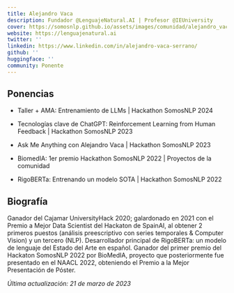 ```yaml
---
title: Alejandro Vaca
description: Fundador @LenguajeNatural.AI | Profesor @IEUniversity
cover: https://somosnlp.github.io/assets/images/comunidad/alejandro_vaca.jpg
website: https://lenguajenatural.ai
twitter: ''
linkedin: https://www.linkedin.com/in/alejandro-vaca-serrano/
github: ''
huggingface: ''
community: Ponente
---
```




## Ponencias

- Taller + AMA: Entrenamiento de LLMs | Hackathon SomosNLP 2024

<EventSummary
    description="En esta charla aprenderás cómo entrenar LLMs del Estado del Arte con las técnicas más recientes y avanzadas en hardware limitado. Se cubrirá desde la adaptación a idioma / dominio hasta el alineamiento de estos modelos con las preferencias del usuario, pasando por el aprendizaje de instrucciones conversacional. Además, podrás preguntarle a Alejandro tooodas tus dudas sobre entrenamiento de LLMs."
    poster="https://somosnlp.github.io/assets/images/eventos/240318_alejandro_vaca.jpg"
    video="https://www.youtube.com/embed/458UWBlBdtI"
/>

- Tecnologías clave de ChatGPT: Reinforcement Learning from Human Feedback | Hackathon SomosNLP 2023

<EventSummary
    description="Charla sobre las técnicas de Reinforcement Learning from Human Feedback (RLHF), qué podemos aprender de ellas y qué aplicaciones prácticas en la industria pueden venir de la mano de esta tecnología."
    poster="https://somosnlp.github.io/assets/images/eventos/230328_tecnologias_clave_de_chatgpt.jpg"
    video="https://www.youtube.com/embed/Ujn379UCHBg"
    name=""
    website=""
    twitter=""
    linkedin=""
    github=""
    bio=""
/>

- Ask Me Anything con Alejandro Vaca | Hackathon SomosNLP 2023

<EventSummary
    description=""
    poster="https://somosnlp.github.io/assets/images/eventos/230330_ama_con_alejandro_vaca.jpg"
    video="https://www.youtube.com/embed/G4R6w0W4Lv0"
    name=""
    website=""
    twitter=""
    linkedin=""
    github=""
    bio=""
/>

- BiomedIA: 1er premio Hackathon SomosNLP 2022 | Proyectos de la comunidad

<EventSummary
    description="BiomedIA fue el proyecto ganador de nuestro hackathon de PLN en español orientado a los Objetivos de Desarrollo Sostenible.
    BiomedIA genera, con gran precisión, respuestas a preguntas abiertas sobre biomedicina, formuladas tanto de manera escrita como oral."
    poster=""
    video="https://www.youtube.com/embed/fOQLPuXewzE"
/>

- RigoBERTa: Entrenando un modelo SOTA | Hackathon SomosNLP 2022

<EventSummary
    description="En esta charla hablaremos sobre RigoBERTa, el modelo de lenguaje del español que hemos construido en el IIC, y con el que hemos logrado superar el estado del arte en un benchmark de tareas diversas de PLN. Comentaremos algunos de los detalles de tratamiento de corpus y de entrenamiento del modelo que fueron necesarios para conseguir este hito, y presentaremos una comparativa contra los modelos del lenguaje español más exitosos hasta la fecha."
    poster="https://somosnlp.github.io/assets/images/evento_iic.png"
    video="https://www.youtube.com/embed/3OhArr1R2Lw"
/>


## Biografía

Ganador del Cajamar UniversityHack 2020; galardonado en 2021 con el Premio a Mejor Data Scientist del Hackaton de SpainAI, al obtener 2 primeros puestos (análisis preescriptivo con series temporales & Computer Vision) y un tercero (NLP). Desarrollador principal de RigoBERTa: un modelo de lenguaje del Estado del Arte en español. Ganador del primer premio del Hackaton SomosNLP 2022 por BioMedIA, proyecto que posteriormente fue presentado en el NAACL 2022, obteniendo el Premio a la Mejor Presentación de Póster. 

*Última actualización: 21 de marzo de 2023*
